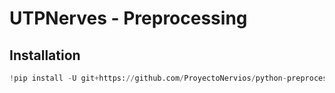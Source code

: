# UTPNerves - Preprocessing 

## Installation


```python
!pip install -U git+https://github.com/ProyectoNervios/python-preprocessing.git
```
